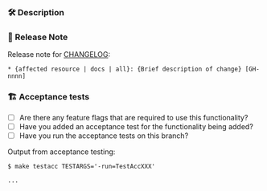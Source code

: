 <!--
Adding a new resource or datasource? Use this checklist to get started: https://github.com/hashicorp/terraform-provider-hcp/blob/main/contributing/checklist-resource.md

HashiCorp contributors, please consider: what stage of release is your feature in?
If the feature is for internal Hashicorp usage only, it should be maintained on a feature branch until ready for beta release.
If the feature is for select beta users, it can be merged to main and released as a new minor version. A beta banner must be added to the documentation.
If the feature is ready for all HCP users, it can be merged to main and released as a new minor version. You may wish to coordinate with the release of the feature in the UI.
-->

### :hammer_and_wrench: Description

<!-- What code changed, and why? If adding a new resource, what is it and what are its key features? If updating an existing resource, what new functionality was added? -->

### :ship: Release Note
Release note for [CHANGELOG](https://github.com/hashicorp/terraform-provider-hcp/blob/main/CHANGELOG.md):
<!--
If change is not user facing, just write "NONE" in the release-note block below. The [GH-nnnn] should match the number of your PR.
-->

```release-note
* {affected resource | docs | all}: {Brief description of change} [GH-nnnn]
```

### :building_construction: Acceptance tests

- [ ] Are there any feature flags that are required to use this functionality?
- [ ] Have you added an acceptance test for the functionality being added?
- [ ] Have you run the acceptance tests on this branch?

Output from acceptance testing:

<!--
Replace TestAccXXX with a pattern that matches the tests affected by this PR. More info on acceptance tests here: https://github.com/hashicorp/terraform-provider-hcp/blob/main/contributing/writing-tests.md

For more information on the `-run` flag, see the `go test` documentation at https://tip.golang.org/cmd/go/#hdr-Testing_flags.
-->
```
$ make testacc TESTARGS='-run=TestAccXXX'

...
```
